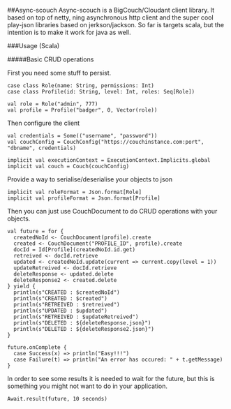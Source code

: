 ##Async-scouch
Async-scouch is a BigCouch/Cloudant client library. It based on top of netty, ning asynchronous http client and the super cool play-json libraries based on jerkson/jackson. So far is targets scala, but the intention is to make it work for java as well.


###Usage (Scala)

#####Basic CRUD operations

First you need some stuff to persist.

    case class Role(name: String, permissions: Int)
    case class Profile(id: String, level: Int, roles: Seq[Role])
    
    val role = Role("admin", 777)
    val profile = Profile("badger", 0, Vector(role))
    
    
Then configure the client

    val credentials = Some(("username", "password"))
    val couchConfig = CouchConfig("https://couchinstance.com:port", "dbname", credentials)

    implicit val executionContext = ExecutionContext.Implicits.global
    implicit val couch = Couch(couchConfig)
    
Provide a way to serialise/deserialise your objects to json

    implicit val roleFormat = Json.format[Role]
    implicit val profileFormat = Json.format[Profile]
    
Then you can just use CouchDocument to do CRUD operations with your objects. 

    val future = for {
      createdNoId <- CouchDocument(profile).create
      created <- CouchDocument("PROFILE_ID", profile).create
      docId = Id[Profile](createdNoId.id.get)
      retreived <- docId.retrieve
      updated <- createdNoId.update(current => current.copy(level = 1))
      updateRetreived <- docId.retrieve
      deleteResponse <- updated.delete
      deleteResponse2 <- created.delete
    } yield {
      println(s"CREATED : $createdNoId")
      println(s"CREATED : $created")
      println(s"RETREIVED : $retreived")
      println(s"UPDATED : $updated")
      println(s"RETREIVED : $updateRetreived")
      println(s"DELETED : ${deleteResponse.json}")
      println(s"DELETED : ${deleteResponse2.json}")
    }

    future.onComplete { 
      case Success(x) => println("Easy!!!")
      case Failure(t) => println("An error has occured: " + t.getMessage)
    }
    
    
In order to see some results it is needed to wait for the future, but this is something you might not want to do in your application.

    Await.result(future, 10 seconds)